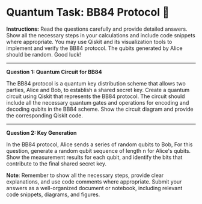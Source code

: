 # Quantum Task: BB84 Protocol 📑

**Instructions:** Read the questions carefully and provide detailed answers. Show all the necessary steps in your calculations and include code snippets where appropriate. You may use Qiskit and its visualization tools to implement and verify the BB84 protocol. The qubits generated by Alice should be random. Good luck!

---

**Question 1: Quantum Circuit for BB84**

The BB84 protocol is a quantum key distribution scheme that allows two parties, Alice and Bob, to establish a shared secret key. Create a quantum circuit using Qiskit that represents the BB84 protocol. The circuit should include all the necessary quantum gates and operations for encoding and decoding qubits in the BB84 scheme. Show the circuit diagram and provide the corresponding Qiskit code.

---

**Question 2: Key Generation**

In the BB84 protocol, Alice sends a series of random qubits to Bob,  For this question, generate a random qubit sequence of length n for Alice's qubits. Show the measurement results for each qubit, and identify the bits that contribute to the final shared secret key.





**Note**: Remember to show all the necessary steps, provide clear explanations, and use code comments where appropriate. Submit your answers as a well-organized document or notebook, including relevant code snippets, diagrams, and figures.
